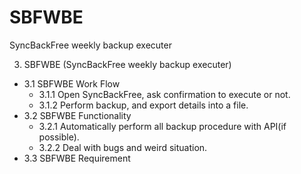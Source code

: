 # SBFWBE
SyncBackFree weekly backup executer

3. SBFWBE (SyncBackFree weekly backup executer)
- 3.1 SBFWBE Work Flow
	- 3.1.1 Open SyncBackFree, ask confirmation to execute or not.
	- 3.1.2 Perform backup, and export details into a file.
- 3.2 SBFWBE Functionality
	- 3.2.1 Automatically perform all backup procedure with API(if possible).
	- 3.2.2 Deal with bugs and weird situation.
- 3.3 SBFWBE Requirement
